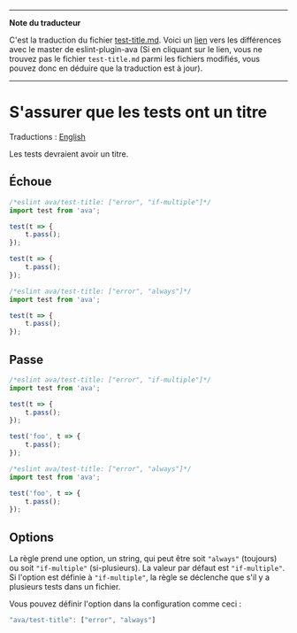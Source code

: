 ___
**Note du traducteur**

C'est la traduction du fichier [test-title.md](https://github.com/avajs/eslint-plugin-ava/blob/master/docs/rules/test-title.md). Voici un [lien](https://github.com/avajs/eslint-plugin-ava/compare/216cd688cded0f2b79f3f652dc2eb43353f08fc4...master#diff-ed02b0af8dd256929d27a1e08192e303) vers les différences avec le master de eslint-plugin-ava (Si en cliquant sur le lien, vous ne trouvez pas le fichier `test-title.md` parmi les fichiers modifiés, vous pouvez donc en déduire que la traduction est à jour).
___
# S'assurer que les tests ont un titre

Traductions : [English](https://github.com/avajs/eslint-plugin-ava/blob/master/docs/rules/test-title.md)

Les tests devraient avoir un titre.


## Échoue

```js
/*eslint ava/test-title: ["error", "if-multiple"]*/
import test from 'ava';

test(t => {
	t.pass();
});

test(t => {
	t.pass();
});

/*eslint ava/test-title: ["error", "always"]*/
import test from 'ava';

test(t => {
	t.pass();
});
```


## Passe

```js
/*eslint ava/test-title: ["error", "if-multiple"]*/
import test from 'ava';

test(t => {
	t.pass();
});

test('foo', t => {
	t.pass();
});

/*eslint ava/test-title: ["error", "always"]*/
import test from 'ava';

test('foo', t => {
	t.pass();
});
```

## Options

La règle prend une option, un string, qui peut être soit `"always"` (toujours) ou soit `"if-multiple"` (si-plusieurs). La valeur par défaut est `"if-multiple"`. Si l'option est définie à `"if-multiple"`, la règle se déclenche que s'il y a plusieurs tests dans un fichier.

Vous pouvez définir l'option dans la configuration comme ceci :

```js
"ava/test-title": ["error", "always"]
```
